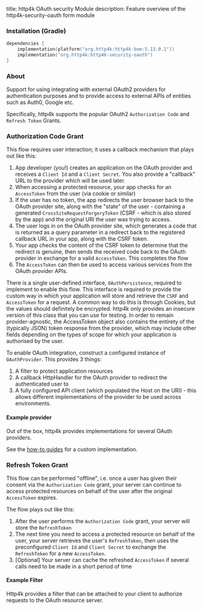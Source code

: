 title: http4k OAuth security Module
description: Feature overview of the http4k-security-oauth form module

### Installation (Gradle)

```kotlin
dependencies {
    implementation(platform("org.http4k:http4k-bom:5.13.0.1"))
    implementation("org.http4k:http4k-security-oauth")
}
```

### About

Support for using integrating with external OAuth2 providers for authentication purposes and to provide access to external APIs of entities such as Auth0, Google etc. 


Specifically, http4k supports the popular OAuth2 `Authorization Code` and `Refresh Token` Grants.

### Authorization Code Grant

This flow requires user interaction; it uses a callback mechanism that plays out like this:

1. App developer (you!) creates an application on the OAuth provider and receives a `Client Id` and a `Client Secret`. You also provide a "callback" URL to the provider which will be used later.
2. When accessing a protected resource, your app checks for an `AccessToken` from the user (via cookie or similar)
3. If the user has no token, the app redirects the user browser back to the OAuth provider site, along with the "state" of the user - containing a generated `CrossSiteRequestForgeryToken` (CSRF - which is also stored by the app) and the original URI the user was trying to access.
4. The user logs in on the OAuth provider site, which generates a code that is returned as a query parameter in a redirect back to the registered callback URL in your app, along with the CSRF token.
5. Your app checks the content of the CSRF token to determine that the redirect is genuine, then sends the received code back to the OAuth provider in exchange for a valid `AccessToken`. This completes the flow
6. The `AccessToken` can then be used to access various services from the OAuth provider APIs.

There is a single user-defined interface, `OAuthPersistence`, required to implement to enable this flow. This interface is required to provide the custom way in which your application will store and retrieve the `CSRF` and `AccessToken` for a request. A common way to do this is through Cookies, but the values should definitely be encrypted. http4k only provides an insecure version of this class that you can use for testing. In order to remain provider-agnostic, the AccessToken object also contains the entirety of the (typically JSON) token response from the provider, which may include other fields depending on the types of scope for which your application is authorised by the user.

To enable OAuth integration, construct a configured instance of `OAuthProvider`. This provides 3 things:

1. A filter to protect application resources
1. A callback HttpHandler for the OAuth provider to redirect the authenticated user to
1. A fully configured API client (which populated the Host on the URI) - this allows different
implementations of the provider to be used across environments.

#### Example provider [<img class="octocat"/>](https://github.com/http4k/http4k/blob/master/src/docs/guide/reference/oauth/example_provider_oauth.kt)

Out of the box, http4k provides implementations for several OAuth providers.

<script src="https://gist-it.appspot.com/https://github.com/http4k/http4k/blob/master/src/docs/guide/reference/oauth/example_provider_oauth.kt"></script>

See the [how-to guides](/guide/howto/use_a_custom_oauth_provider/) for a custom implementation.

### Refresh Token Grant

This flow can be performed "offline", i.e. once a user has given their consent via the `Authorization Code` grant, your server can continue to access protected resources on behalf of the user after the original `AccessToken` expires.

The flow plays out like this:

1. After the user performs the `Authorization Code` grant, your server will store the `RefreshToken`
2. The next time you need to access a protected resource on behalf of the user, your server retrieves the user's `RefreshToken`, then uses the preconfigured `Client Id` and `Client Secret` to exchange the `RefreshToken` for a new `AccessToken`.
3. [Optional] Your server can cache the refreshed `AccessToken` if several calls need to be made in a short period of time

#### Example Filter [<img class="octocat"/>](https://github.com/http4k/http4k/blob/master/src/docs/guide/reference/oauth/example_offline_oauth.kt)

Http4k provides a filter that can be attached to your client to authorize requests to the OAuth resource server.

<script src="https://gist-it.appspot.com/https://github.com/http4k/http4k/blob/master/src/docs/guide/reference/oauth/example_offline_oauth.kt"></script>


